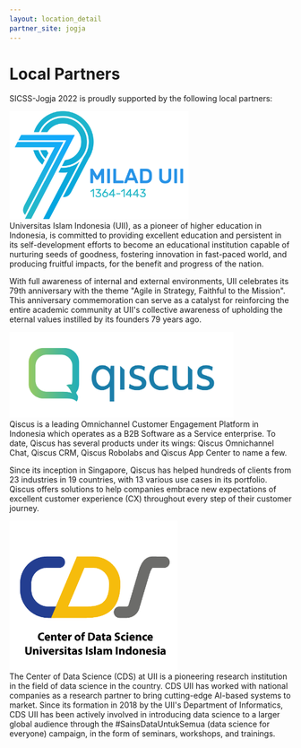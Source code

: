 ```yaml
---
layout: location_detail
partner_site: jogja
---
```


# Local Partners

SICSS-Jogja 2022 is proudly supported by the following local partners:


<img width="320" src="/assets/images/UII77th.png">
<br>
Universitas Islam Indonesia (UII), as a pioneer of higher education in Indonesia, is committed to providing excellent education and persistent in its self-development efforts to become an educational institution capable of nurturing seeds of goodness, fostering innovation in fast-paced world, and producing fruitful impacts, for the benefit and progress of the nation.

With full awareness of internal and external environments, UII celebrates its 79th anniversary with the theme "Agile in Strategy, Faithful to the Mission". This anniversary commemoration can serve as a catalyst for reinforcing the entire academic community at UII's collective awareness of upholding the eternal values instilled by its founders 79 years ago.

<img width="400" src="/assets/images/qiscus.png">
<br>
Qiscus is a leading Omnichannel Customer Engagement Platform in Indonesia which operates as a B2B Software as a Service enterprise. To date, Qiscus has several products under its wings: Qiscus Omnichannel Chat, Qiscus CRM, Qiscus Robolabs and Qiscus App Center to name a few.

Since its inception in Singapore, Qiscus has helped hundreds of clients from 23 industries in 19 countries, with 13 various use cases in its portfolio. Qiscus offers solutions to help companies embrace new expectations of excellent customer experience (CX) throughout every step of their customer journey.

<img width="300" src="/assets/images/CDSUII.png">
<br>
The Center of Data Science (CDS) at UII is a pioneering research institution in the field of data science in the country. CDS UII has worked with national companies as a research partner to bring cutting-edge AI-based systems to market. Since its formation in 2018 by the UII's Department of Informatics, CDS UII has been actively involved in introducing data science to a larger global audience through the #SainsDataUntukSemua (data science for everyone) campaign, in the form of seminars, workshops, and trainings.
